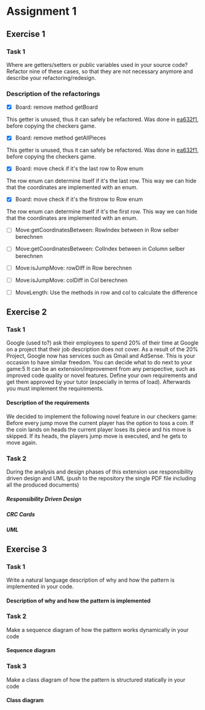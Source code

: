 # Assignment 1

## Exercise 1

### Task 1

Where are getters/setters or public variables used in your source code? Refactor nine of these
cases, so that they are not necessary anymore and describe your refactoring/redesign.

### Description of the refactorings

- [x] Board: remove method getBoard

This getter is unused, thus it can safely be refactored.
Was done in [ea632f1](https://github.com/soco21/soco21-group8/commit/ea632f1182b187b326fe2dd593204a4484cf5cdf),
before copying the checkers game.

- [x] Board: remove method getAllPieces

This getter is unused, thus it can safely be refactored.
Was done in [ea632f1](https://github.com/soco21/soco21-group8/commit/ea632f1182b187b326fe2dd593204a4484cf5cdf),
before copying the checkers game.

- [x] Board: move check if it's the last row to Row enum

The row enum can determine itself if it's the last row. This way
we can hide that the coordinates are implemented with an enum.

- [x] Board: move check if it's the firstrow to Row enum

The row enum can determine itself if it's the first row. This way
we can hide that the coordinates are implemented with an enum.

- [ ] Move:getCoordinatesBetween: RowIndex between in Row selber berechnen

- [ ] Move:getCoordinatesBetween: ColIndex between in Column selber berechnen

- [ ] Move:isJumpMove: rowDiff in Row berechnen

- [ ] Move:isJumpMove: colDiff in Col berechnen

- [ ] MoveLength: Use the methods in row and col to calculate the difference


## Exercise 2

### Task 1

Google (used to?) ask their employees to spend 20% of their time at Google on a project that their
job description does not cover. As a result of the 20% Project, Google now has services such as
Gmail and AdSense.
This is your occasion to have similar freedom. You can decide what to do next to your game:5 It can
be an extension/improvement from any perspective, such as improved code quality or novel features.
Define your own requirements and get them approved by your tutor (especially in terms of load).
Afterwards you must implement the requirements.

#### Description of the requirements

We decided to implement the following novel feature in our checkers game: 
Before every jump move the current player has the option to toss a coin. If the coin
lands on heads the current player loses its piece and his move is skipped. If its heads,
the players jump move is executed, and he gets to move again. 

### Task 2

During the analysis and design phases of this extension use responsibility driven design and UML
(push to the repository the single PDF file including all the produced documents)

##### Responsibility Driven Design

##### CRC Cards

##### UML

## Exercise 3

### Task 1

Write a natural language description of why and how the pattern is implemented in your code.

#### Description of why and how the pattern is implemented

### Task 2

Make a sequence diagram of how the pattern works dynamically in your code

#### Sequence diagram

### Task 3

Make a class diagram of how the pattern is structured statically in your code

#### Class diagram

